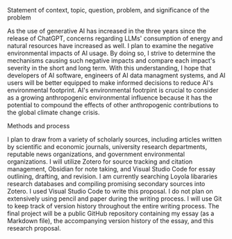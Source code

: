 Statement of context, topic, question, problem, and significance of the problem 

As the use of generative AI has increased in the three years since the release of ChatGPT, concerns regarding LLMs' consumption of energy and natural resources have increased as well.
I plan to examine the negative environmental impacts of AI usage.
By doing so, I strive to determine the mechanisms causing such negative impacts and compare each impact's severity in the short and long term.
With this understanding, I hope that developers of AI software, engineers of AI data managment systems, and AI users will be better equipped to make informed decisions to reduce AI's environmental footprint.
AI's environmental footrpint is crucial to consider as a growing anthropogenic environmental influence because it has the  potential to compound the effects of other anthropogenic contributions to the global climate change crisis. 

Methods and process

I plan to draw from a variety of scholarly sources, including articles written by scientific and economic journals, university research departments, reputable news organizations, and government environmental organizations.
I will utilize Zotero for source tracking and citation management, Obsidian for note taking, and Visual Studio Code for essay outlining, drafting, and revision. 
I am currently searching Loyola libararies research databases and compiling promising secondary sources into Zotero. 
I used Visual Studio Code to write this proposal.
I do not plan on extensively using pencil and paper during the writing process.
I will use Git to keep track of version history throughout the entire writing process.
The final project will be a public GitHub repository containing my essay (as a Markdown file), the accompanying version history of the essay, and this research proposal.